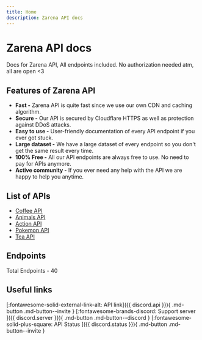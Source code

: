 ```yaml
---
title: Home
description: Zarena API docs
---
```

# Zarena API docs

Docs for Zarena API, All endpoints included.
No authorization needed atm, all are open <3

## Features of Zarena API

- **Fast -** Zarena API is quite fast since we use our own CDN and caching algorithm.
- **Secure -** Our API is secured by Cloudflare HTTPS as well as protection against DDoS attacks.
- **Easy to use -** User-friendly documentation of every API endpoint if you ever got stuck.
- **Large dataset -** We have a large dataset of every endpoint so you don't get the same result every time.
- **100% Free -** All our API endpoints are always free to use. No need to pay for APIs anymore.
- **Active community -** If you ever need any help with the API we are happy to help you anytime.

## List of APIs

- [Coffee API](https://docs.zarena.me/api/coffee)
- [Animals API](https://docs.zarena.me/api/animals)
- [Action API](https://docs.zarena.me/api/action)
- [Pokemon API](https://docs.zarena.me/api/pokemon)
- [Tea API](https://docs.zarena.me/api/tea)

## Endpoints

Total Endpoints - 40

## Useful links

[:fontawesome-solid-external-link-alt: API link]({{ discord.api }}){ .md-button .md-button--invite }
[:fontawesome-brands-discord: Support server ]({{ discord.server }}){ .md-button .md-button--discord }
[:fontawesome-solid-plus-square: API Status ]({{ discord.status }}){ .md-button .md-button--invite }
